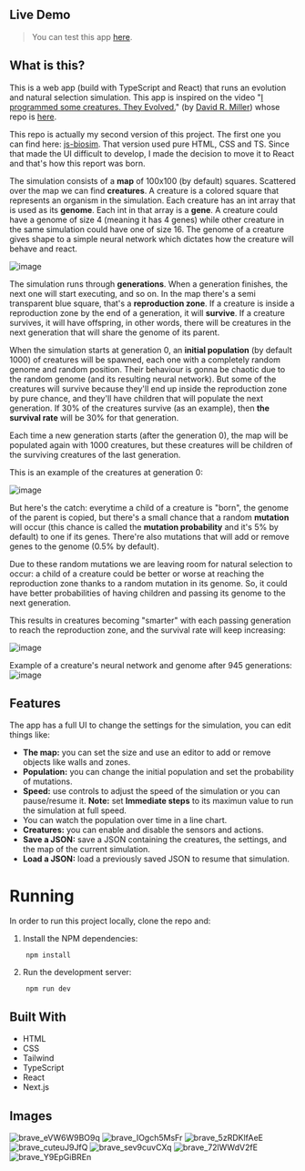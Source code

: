 ## Live Demo

>  You can test this app [here](https://evolution-simulation-v2.netlify.app/).

## What is this?

This is a web app (build with TypeScript and React) that runs an evolution and natural selection simulation. This app is inspired on the video "[I programmed some creatures. They Evolved.](https://www.youtube.com/watch?v=N3tRFayqVtk)" (by [David R. Miller](https://github.com/davidrmiller)) whose repo is [here](https://github.com/davidrmiller/biosim4).

This repo is actually my second version of this project. The first one you can find here: [js-biosim](https://github.com/carlo697/js-biosim). That version used pure HTML, CSS and TS. Since that made the UI difficult to develop, I made the decision to move it to React and that's how this report was born.

The simulation consists of a **map** of 100x100 (by default) squares. Scattered over the map we can find **creatures**. A creature is a colored square that represents an organism in the simulation. Each creature has an int array that is used as its **genome**. Each int in that array is a **gene**. A creature could have a genome of size 4 (meaning it has 4 genes) while other creature in the same simulation could have one of size 16. The genome of a creature gives shape to a simple neural network which dictates how the creature will behave and react.

![image](https://github.com/carlo697/react-biosim/assets/16585568/1841c911-cace-4cef-854c-c56f5ba8498b)

The simulation runs through **generations**. When a generation finishes, the next one will start executing, and so on. In the map there's a semi transparent blue square, that's a **reproduction zone**. If a creature is inside a reproduction zone by the end of a generation, it will **survive**. If a creature survives, it will have offspring, in other words, there will be creatures in the next generation that will share the genome of its parent.

When the simulation starts at generation 0, an **initial population** (by default 1000) of creatures will be spawned, each one with a completely random genome and random position. Their behaviour is gonna be chaotic due to the random genome (and its resulting neural network). But some of the creatures will survive because they'll end up inside the reproduction zone by pure chance, and they'll have children that will populate the next generation. If 30% of the creatures survive (as an example), then **the survival rate** will be 30% for that generation. 

Each time a new generation starts (after the generation 0), the map will be populated again with 1000 creatures, but these creatures will be children of the surviving creatures of the last generation.

This is an example of the creatures at generation 0:

![image](https://github.com/carlo697/react-biosim/assets/16585568/c770ebda-30b9-4b07-bd00-3522d2565a4b)

But here's the catch: everytime a child of a creature is "born", the genome of the parent is copied, but there's a small chance that a random **mutation** will occur (this chance is called the **mutation probability** and it's 5% by default) to one if its genes. There're also mutations that will add or remove genes to the genome (0.5% by default).

Due to these random mutations we are leaving room for natural selection to occur: a child of a creature could be better or worse at reaching the reproduction zone thanks to a random mutation in its genome. So, it could have better probabilities of having children and passing its genome to the next generation.

This results in creatures becoming "smarter" with each passing generation to reach the reproduction zone, and the survival rate will keep increasing:

![image](https://github.com/carlo697/react-biosim/assets/16585568/0c6c9fe4-e6b8-4e3c-8afc-79cf6930cedb)

Example of a creature's neural network and genome after 945 generations:
![image](https://github.com/carlo697/react-biosim/assets/16585568/8827116c-b9b4-476d-8918-29c4a47029cf)


## Features

The app has a full UI to change the settings for the simulation, you can edit things like:
- **The map:** you can set the size and use an editor to add or remove objects like walls and zones.
- **Population:** you can change the initial population and set the probability of mutations.
- **Speed:** use controls to adjust the speed of the simulation or you can pause/resume it. **Note:** set **Immediate steps** to its maximun value to run the simulation at full speed.
- You can watch the population over time in a line chart.
- **Creatures:** you can enable and disable the sensors and actions.
- **Save a JSON:** save a JSON containing the creatures, the settings, and the map of the current simulation.
- **Load a JSON:** load a previously saved JSON to resume that simulation.

# Running

In order to run this project locally, clone the repo and:

1. Install the NPM dependencies:
```
    npm install
```
2. Run the development server:
```
    npm run dev
```

## Built With

- HTML
- CSS
- Tailwind
- TypeScript
- React
- Next.js

## Images
![brave_eVW6W9BO9q](https://github.com/carlo697/react-biosim/assets/16585568/d269be70-aa7c-4649-83b2-ddf3676e7732)
![brave_IOgch5MsFr](https://github.com/carlo697/react-biosim/assets/16585568/e930f46a-fd8f-4845-b946-23ed03c2df04)
![brave_5zRDKlfAeE](https://github.com/carlo697/react-biosim/assets/16585568/e3d12b92-62cd-4c09-a0cc-77b450189658)
![brave_cuteuJ9JfQ](https://github.com/carlo697/react-biosim/assets/16585568/1fe7e0e4-eb6d-4157-8d1e-912a3547d7d1)
![brave_sev9cuvCXq](https://github.com/carlo697/react-biosim/assets/16585568/3f01012e-02c4-49da-9cec-c4c9af1fef14)
![brave_72lWWdV2fE](https://github.com/carlo697/react-biosim/assets/16585568/2edbda70-04a3-4ef3-a823-ff487c3d96a1)
![brave_Y9EpGiBREn](https://github.com/carlo697/react-biosim/assets/16585568/de24e8b0-052b-4c16-ad31-a77110df3b05)
